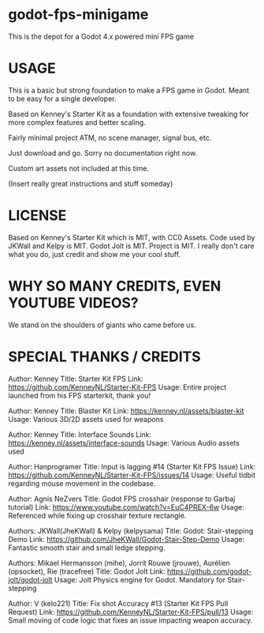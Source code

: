 # godot-fps-minigame
This is the depot for a Godot 4.x powered mini FPS game

# USAGE
This is a basic but strong foundation to make a FPS game in Godot. Meant to be easy for a single developer.

Based on Kenney's Starter Kit as a foundation with extensive tweaking for more complex features and better scaling.

Fairly minimal project ATM, no scene manager, signal bus, etc.

Just download and go. Sorry no documentation right now.

Custom art assets not included at this time.

(Insert really great instructions and stuff someday)

# LICENSE
Based on Kenney's Starter Kit which is MIT, with CC0 Assets.
Code used by JKWall and Kelpy is MIT.
Godot Jolt is MIT.
Project is MIT. I really don't care what you do, just credit and show me your cool stuff.

# WHY SO MANY CREDITS, EVEN YOUTUBE VIDEOS?
We stand on the shoulders of giants who came before us.

# SPECIAL THANKS / CREDITS

Author: Kenney
Title: Starter Kit FPS
Link: https://github.com/KenneyNL/Starter-Kit-FPS
Usage: Entire project launched from his FPS starterkit, thank you!

Author: Kenney
Title: Blaster Kit
Link: https://kenney.nl/assets/blaster-kit
Usage: Various 3D/2D assets used for weapons

Author: Kenney
Title: Interface Sounds
Link: https://kenney.nl/assets/interface-sounds
Usage: Various Audio assets used

Author: Hanprogramer
Title: Input is lagging #14 (Starter Kit FPS Issue)
Link: https://github.com/KenneyNL/Starter-Kit-FPS/issues/14
Usage: Useful tidbit regarding mouse movement in the codebase.

Author: Agnis NeZvers
Title: Godot FPS crosshair (response to Garbaj tutorial)
Link: https://www.youtube.com/watch?v=EuC4PREX-6w
Usage: Referenced while fixing up crosshair texture rectangle.

Authors: JKWall(JheKWall) & Kelpy (kelpysama)
Title: Godot: Stair-stepping Demo
Link: https://github.com/JheKWall/Godot-Stair-Step-Demo
Usage: Fantastic smooth stair and small ledge stepping.

Authors: Mikael Hermansson (mihe), Jorrit Rouwe (jrouwe), Aurélien (opsocket), Rie (tracefree)
Title: Godot Jolt
Link:  https://github.com/godot-jolt/godot-jolt
Usage: Jolt Physics engine for Godot. Mandatory for Stair-stepping

Author: V (kelo221)
Title: Fix shot Accuracy #13 (Starter Kit FPS Pull Request)
Link: https://github.com/KenneyNL/Starter-Kit-FPS/pull/13
Usage: Small moving of code logic that fixes an issue impacting weapon accuracy.
